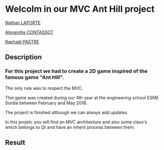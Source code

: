# Welcolm in our MVC Ant Hill project

[Nathan LAPORTE](https://github.com/Sysmetryx)

[Alexandre CONTASSOT](https://github.com/alexConts)

[Raphaël PASTRE](https://github.com/Raphiqui)

## Description
### For this project we had to create a 2D game inspired of the famous game "Ant Hill".
The only rule was to respect the MVC.

This game was created during our 4th year at the engineering school ESME Surdia between February and May 2018.

The project is finished although we can always add updates.

In this projetc you will find an MVC architecture and also some class's which belongs to Qt and have an inherit process between them.

## Result
